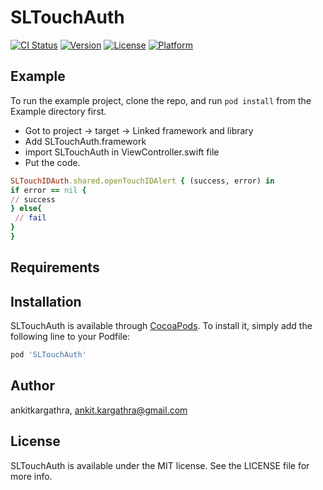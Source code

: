 # SLTouchAuth

[![CI Status](https://img.shields.io/travis/ankitkargathra/SLTouchAuth.svg?style=flat)](https://travis-ci.org/ankitkargathra/SLTouchAuth)
[![Version](https://img.shields.io/cocoapods/v/SLTouchAuth.svg?style=flat)](https://cocoapods.org/pods/SLTouchAuth)
[![License](https://img.shields.io/cocoapods/l/SLTouchAuth.svg?style=flat)](https://cocoapods.org/pods/SLTouchAuth)
[![Platform](https://img.shields.io/cocoapods/p/SLTouchAuth.svg?style=flat)](https://cocoapods.org/pods/SLTouchAuth)

## Example

To run the example project, clone the repo, and run `pod install` from the Example directory first.
- Got to project -> target -> Linked framework and library
- Add SLTouchAuth.framework
- import SLTouchAuth in ViewController.swift file
- Put the code.

```ruby
SLTouchIDAuth.shared.openTouchIDAlert { (success, error) in
if error == nil {
// success
} else{
 // fail
}
}
```

## Requirements

## Installation

SLTouchAuth is available through [CocoaPods](https://cocoapods.org). To install
it, simply add the following line to your Podfile:

```ruby
pod 'SLTouchAuth'
```

## Author

ankitkargathra, ankit.kargathra@gmail.com

## License

SLTouchAuth is available under the MIT license. See the LICENSE file for more info.
